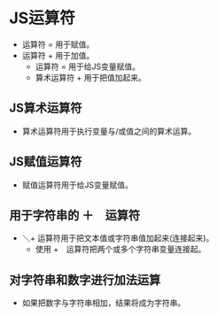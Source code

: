 # JS运算符

- 运算符 = 用于赋值。
- 运算符 + 用于加值。
  - 运算符 = 用于给JS变量赋值。
  - 算术运算符 + 用于把值加起来。

## JS算术运算符

- 算术运算符用于执行变量与/或值之间的算术运算。

## JS赋值运算符

- 赋值运算符用于给JS变量赋值。

## 用于字符串的 ＋　运算符

- ＼+ 运算符用于把文本值或字符串值加起来(连接起来)。
  - 使用 +　运算符把两个或多个字符串变量连接起。

## 对字符串和数字进行加法运算

- 如果把数字与字符串相加，结果将成为字符串。